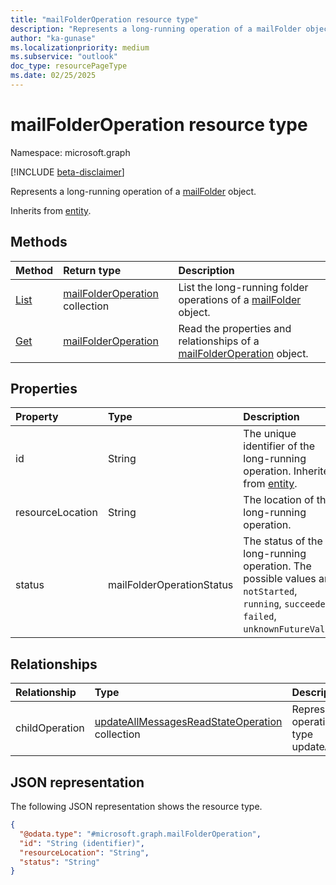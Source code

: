 ```yaml
---
title: "mailFolderOperation resource type"
description: "Represents a long-running operation of a mailFolder object."
author: "ka-gunase"
ms.localizationpriority: medium
ms.subservice: "outlook"
doc_type: resourcePageType
ms.date: 02/25/2025
---
```


# mailFolderOperation resource type

Namespace: microsoft.graph

[!INCLUDE [beta-disclaimer](../../includes/beta-disclaimer.md)]

Represents a long-running operation of a [mailFolder](../resources/mailfolder.md) object.

Inherits from [entity](../resources/entity.md).

## Methods
|Method|Return type|Description|
|:---|:---|:---|
|[List](../api/mailfolder-list-operations.md)|[mailFolderOperation](../resources/mailfolderoperation.md) collection|List the long-running folder operations of a [mailFolder](../resources/mailfolder.md) object.|
|[Get](../api/mailfolderoperation-get.md)|[mailFolderOperation](../resources/mailfolderoperation.md)|Read the properties and relationships of a [mailFolderOperation](../resources/mailfolderoperation.md) object.|

## Properties
|Property|Type|Description|
|:---|:---|:---|
|id|String|The unique identifier of the long-running operation. Inherited from [entity](../resources/entity.md).|
|resourceLocation|String|The location of the long-running operation.|
|status|mailFolderOperationStatus|The status of the long-running operation. The possible values are: `notStarted`, `running`, `succeeded`, `failed`, `unknownFutureValue`.|

## Relationships
| Relationship | Type | Description |
|:-------------|:-----|:------------|
|childOperation|[updateAllMessagesReadStateOperation](updateallmessagesreadstateoperation.md) collection|Represents long running operation in a mailFolder of type updateAllMessagesReadState.|

## JSON representation
The following JSON representation shows the resource type.
<!-- {
  "blockType": "resource",
  "keyProperty": "id",
  "@odata.type": "microsoft.graph.mailFolderOperation",
  "baseType": "microsoft.graph.entity",
  "openType": false
}
-->
``` json
{
  "@odata.type": "#microsoft.graph.mailFolderOperation",
  "id": "String (identifier)",
  "resourceLocation": "String",
  "status": "String"
}
```
